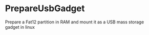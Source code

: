 # PrepareUsbGadget
Prepare a Fat12 partition in RAM and mount it as a USB mass storage gadget in linux
